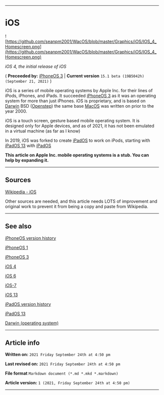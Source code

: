   
***

# iOS

![https://github.com/seanpm2001/WacOS/blob/master/Graphics/iOS/IOS_4_Homescreen.png](https://github.com/seanpm2001/WacOS/blob/master/Graphics/iOS/IOS_4_Homescreen.png)

_iOS 4, the initial release of iOS_

( **Preceeded by:** [iPhoneOS 3](https://github.com/seanpm2001/WacOS/wiki/iPhoneOS-3/) | **Current version** `15.1 beta (19B5042h) (September 21, 2021)` )

iOS is a series of mobile operating systems by Apple Inc. for their lines of iPods, iPhones, and iPads. It succeeded [iPhoneOS 3](https://github.com/seanpm2001/WacOS/wiki/iPhoneOS-3/) as it was an operating system for more than just iPhones. iOS is proprietary, and is based on [Darwin](https://github.com/seanpm2001/WacOS/wiki/Darwin/) BSD ([Openstep](https://github.com/seanpm2001/WacOS/wiki/OPENSTEP/)) the same base [MacOS](https://github.com/seanpm2001/WacOS/wiki/MacOS/) was written on prior to the year 2000.

iOS is a touch screen, gesture based mobile operating system. It is designed only for Apple devices, and as of 2021, it has not been emulated in a virtual machine (as far as I know)

In 2019, iOS was forked to create [iPadOS](https://github.com/seanpm2001/WacOS/wiki/iPadOS/) to work on iPods, starting with [iPadOS 13](iPadOS-13/) with [iPadOS](https://github.com/seanpm2001/WacOS/wiki/iPadOS-13/)

**This article on Apple Inc. mobile operating systems is a stub. You can help by expanding it.**

***

## Sources

[Wikipedia - iOS](https://en.wikipedia.org/wiki/iOS)

Other sources are needed, and this article needs LOTS of improvement and original work to prevent it from being a copy and paste from Wikipedia.

***

## See also

[iPhoneOS version history](https://github.com/seanpm2001/WacOS/wiki/iPhoneOS-version-history/)

[iPhoneOS 1](https://github.com/seanpm2001/WacOS/wiki/iPhoneOS-1/)

[iPhoneOS 3](https://github.com/seanpm2001/WacOS/wiki/iPhoneOS-3/)

[iOS 4](https://github.com/seanpm2001/WacOS/wiki/iOS-4/)

[iOS 6](https://github.com/seanpm2001/WacOS/wiki/iOS-6/)

[iOS-7](https://github.com/seanpm2001/WacOS/wiki/iOS-7/)

[iOS 13](https://github.com/seanpm2001/WacOS/wiki/IOS-13/)

[iPadOS version history](https://github.com/seanpm2001/WacOS/wiki/iPadOS-version-history/)

[iPadOS 13](https://github.com/seanpm2001/WacOS/wiki/iPadOS-13/)

[Darwin (operating system)](https://github.com/seanpm2001/WacOS/wiki/Darwin/)

***

## Article info

**Written on:** `2021 Friday September 24th at 4:50 pm`

**Last revised on:** `2021 Friday September 24th at 4:50 pm`

**File format** `Markdown document (*.md *.mkd *.markdown)`

**Article version:** `1 (2021, Friday September 24th at 4:50 pm)`

***

<!-- Tools

Quick copy and paste

https://github.com/seanpm2001/WacOS/wiki/

!-->
